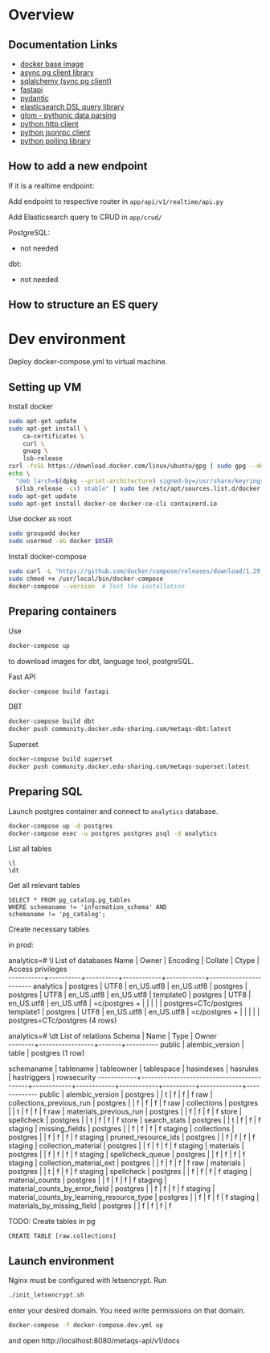 # Overview

## Documentation Links

- [docker base image](https://github.com/tiangolo/uvicorn-gunicorn-fastapi-docker)
- [async pg client library](https://magicstack.github.io/asyncpg/current/index.html)
- [sqlalchemy (sync pg client)](https://docs.sqlalchemy.org/en/14/tutorial/index.html)
- [fastapi](https://fastapi.tiangolo.com/tutorial/)
- [pydantic](https://pydantic-docs.helpmanual.io/)
- [elasticsearch DSL query library](https://elasticsearch-dsl.readthedocs.io/en/latest/index.html)
- [glom - pythonic data parsing](https://glom.readthedocs.io/en/latest/index.html)
- [python http client](https://www.python-httpx.org/quickstart/)
- [python jsonrpc client](https://www.jsonrpcclient.com/en/stable/index.html)
- [python polling library](https://polling2.readthedocs.io/en/latest/index.html)


## How to add a new endpoint

If it is a realtime endpoint:

Add endpoint to respective router in `app/api/v1/realtime/api.py`

Add Elasticsearch query to CRUD in `app/crud/`

PostgreSQL:
- not needed

dbt:
- not needed

## How to structure an ES query

# Dev environment

Deploy docker-compose.yml to virtual machine.

## Setting up VM

Install docker

```bash
sudo apt-get update
sudo apt-get install \
    ca-certificates \
    curl \
    gnupg \
    lsb-release
curl -fsSL https://download.docker.com/linux/ubuntu/gpg | sudo gpg --dearmor -o /usr/share/keyrings/docker-archive-keyring.gpg
echo \
  "deb [arch=$(dpkg --print-architecture) signed-by=/usr/share/keyrings/docker-archive-keyring.gpg] https://download.docker.com/linux/ubuntu \
  $(lsb_release -cs) stable" | sudo tee /etc/apt/sources.list.d/docker.list > /dev/null
sudo apt-get update
sudo apt-get install docker-ce docker-ce-cli containerd.io
```

Use docker as root

```bash
sudo groupadd docker
sudo usermod -aG docker $USER
```

Install docker-compose

```bash
sudo curl -L "https://github.com/docker/compose/releases/download/1.29.2/docker-compose-$(uname -s)-$(uname -m)" -o /usr/local/bin/docker-compose
sudo chmod +x /usr/local/bin/docker-compose
docker-compose --version  # Test the installation
```

## Preparing containers

Use 
```bash
docker-compose up
```

to download images for dbt, language tool, postgreSQL.

Fast API

```bash
docker-compose build fastapi
```

DBT

```bash
docker-compose build dbt
docker push community.docker.edu-sharing.com/metaqs-dbt:latest
```

Superset
```bash
docker-compose build superset
docker push community.docker.edu-sharing.com/metaqs-superset:latest
```

## Preparing SQL

Launch postgres container and connect to `analytics` database.

```bash
docker-compose up -d postgres
docker-compose exec -u postgres postgres psql -d analytics
```

List all tables

```postgresql
\l
\dt
```

Get all relevant tables
```postgresql
SELECT * FROM pg_catalog.pg_tables
WHERE schemaname != 'information_schema' AND
schemaname != 'pg_catalog';
```

Create necessary tables



in prod:

analytics=# \l
                                 List of databases
   Name    |  Owner   | Encoding |  Collate   |   Ctype    |   Access privileges   
-----------+----------+----------+------------+------------+-----------------------
 analytics | postgres | UTF8     | en_US.utf8 | en_US.utf8 | 
 postgres  | postgres | UTF8     | en_US.utf8 | en_US.utf8 | 
 template0 | postgres | UTF8     | en_US.utf8 | en_US.utf8 | =c/postgres          +
           |          |          |            |            | postgres=CTc/postgres
 template1 | postgres | UTF8     | en_US.utf8 | en_US.utf8 | =c/postgres          +
           |          |          |            |            | postgres=CTc/postgres
(4 rows)

analytics=# \dt
              List of relations
 Schema |      Name       | Type  |  Owner   
--------+-----------------+-------+----------
 public | alembic_version | table | postgres
(1 row)


 schemaname |                 tablename                 | tableowner | tablespace | hasindexes | hasrules | hastriggers | rowsecurity 
------------+-------------------------------------------+------------+------------+------------+----------+-------------+-------------
 public     | alembic_version                           | postgres   |            | t          | f        | f           | f
 raw        | collections_previous_run                  | postgres   |            | f          | f        | f           | f
 raw        | collections                               | postgres   |            | t          | f        | f           | f
 raw        | materials_previous_run                    | postgres   |            | f          | f        | f           | f
 store      | spellcheck                                | postgres   |            | t          | f        | f           | f
 store      | search_stats                              | postgres   |            | t          | f        | f           | f
 staging    | missing_fields                            | postgres   |            | f          | f        | f           | f
 staging    | collections                               | postgres   |            | f          | f        | f           | f
 staging    | pruned_resource_ids                       | postgres   |            | f          | f        | f           | f
 staging    | collection_material                       | postgres   |            | f          | f        | f           | f
 staging    | materials                                 | postgres   |            | f          | f        | f           | f
 staging    | spellcheck_queue                          | postgres   |            | f          | f        | f           | f
 staging    | collection_material_ext                   | postgres   |            | f          | f        | f           | f
 raw        | materials                                 | postgres   |            | t          | f        | f           | f
 staging    | spellcheck                                | postgres   |            | f          | f        | f           | f
 staging    | material_counts                           | postgres   |            | f          | f        | f           | f
 staging    | material_counts_by_error_field            | postgres   |            | f          | f        | f           | f
 staging    | material_counts_by_learning_resource_type | postgres   |            | f          | f        | f           | f
 staging    | materials_by_missing_field                | postgres   |            | f          | f        | f           | f

TODO: Create tables in pg
```postgresql
CREATE TABLE [raw.collections]
```

## Launch environment

Nginx must be configured with letsencrypt. Run

```bash
./init_letsencrypt.sh   
```

enter your desired domain. You need write permissions on that domain.

```bash
docker-compose -f docker-compose.dev.yml up
```

and open http://localhost:8080/metaqs-api/v1/docs